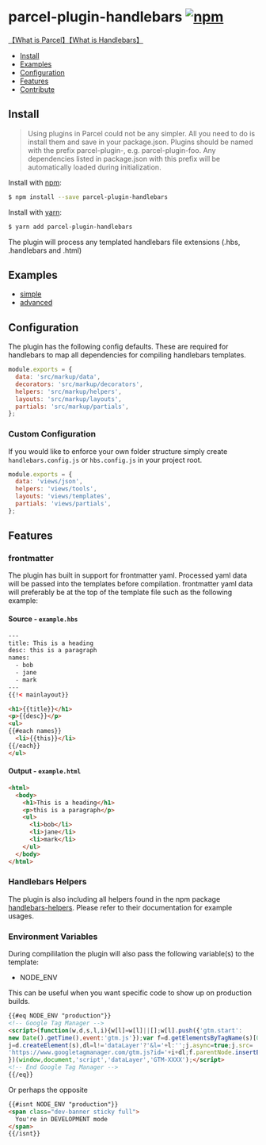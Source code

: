 

# parcel-plugin-handlebars [![npm](https://img.shields.io/npm/v/parcel-plugin-handlebars.svg)](https://www.npmjs.com/package/parcel-plugin-handlebars)

[【What is Parcel】](https://parceljs.org/)[【What is Handlebars】](http://handlebarsjs.com/)

- [Install](#install)
- [Examples](#examples)
- [Configuration](#configuration)
- [Features](#features)
- [Contribute](#contribute)

## Install

> Using plugins in Parcel could not be any simpler. All you need to do is install them and save in your package.json. Plugins should be named with the prefix parcel-plugin-, e.g. parcel-plugin-foo. Any dependencies listed in package.json with this prefix will be automatically loaded during initialization.

Install with [npm](https://www.npmjs.com/):

```bash
$ npm install --save parcel-plugin-handlebars
```

Install with [yarn](https://yarnpkg.com):

```bash
$ yarn add parcel-plugin-handlebars
```

The plugin will process any templated handlebars file extensions (.hbs, .handlebars and .html)

## Examples

* [simple](https://github.com/TheBlackBolt/parcel-plugin-handlebars/tree/master/examples/simple)
* [advanced](https://github.com/TheBlackBolt/parcel-plugin-handlebars/tree/master/examples/advanced)

## Configuration

The plugin has the following config defaults. These are required for handlebars to map all dependencies for compiling handlebars templates.

```js
module.exports = {
  data: 'src/markup/data',
  decorators: 'src/markup/decorators',
  helpers: 'src/markup/helpers',
  layouts: 'src/markup/layouts',
  partials: 'src/markup/partials',
};
```

### Custom Configuration

If you would like to enforce your own folder structure simply create  `handlebars.config.js` or `hbs.config.js` in your project root.

```js
module.exports = {
  data: 'views/json',
  helpers: 'views/tools',
  layouts: 'views/templates',
  partials: 'views/partials',
};
```

## Features

### frontmatter
The plugin has built in support for frontmatter yaml. Processed yaml data will be passed into the templates before compilation. frontmatter yaml data will preferably be at the top of the template file such as the following example:

#### Source - `example.hbs`
```html
---
title: This is a heading
desc: this is a paragraph
names:
  - bob
  - jane
  - mark
---
{{!< mainlayout}}

<h1>{{title}}</h1>
<p>{{desc}}</p>
<ul>
{{#each names}}
  <li>{{this}}</li>
{{/each}}
</ul>
```

#### Output - `example.html`
```html
<html>
  <body>
    <h1>This is a heading</h1>
    <p>this is a paragraph</p>
    <ul>
      <li>bob</li>
      <li>jane</li>
      <li>mark</li>
    </ul>
  </body>
</html>
```

### Handlebars Helpers
The plugin is also including all helpers found in the npm package [handlebars-helpers](https://www.npmjs.com/package/handlebars-helpers).
Please refer to their documentation for example usages.

### Environment Variables

During compililation the plugin will also pass the following variable(s) to the template:

- NODE_ENV

This can be useful when you want specific code to show up on production builds.

```html
{{#eq NODE_ENV "production"}}
<!-- Google Tag Manager -->
<script>(function(w,d,s,l,i){w[l]=w[l]||[];w[l].push({'gtm.start':
new Date().getTime(),event:'gtm.js'});var f=d.getElementsByTagName(s)[0],
j=d.createElement(s),dl=l!='dataLayer'?'&l='+l:'';j.async=true;j.src=
'https://www.googletagmanager.com/gtm.js?id='+i+dl;f.parentNode.insertBefore(j,f);
})(window,document,'script','dataLayer','GTM-XXXX');</script>
<!-- End Google Tag Manager -->
{{/eq}}
```

Or perhaps the opposite

```html
{{#isnt NODE_ENV "production"}}
<span class="dev-banner sticky full">
  You're in DEVELOPMENT mode
</span>
{{/isnt}}
```
